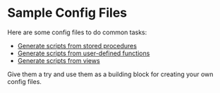 # Sample Config Files
Here are some config files to do common tasks:

* [Generate scripts from stored procedures](ScriptsFromProcs.xml)
* [Generate scripts from user-defined functions](ScriptsFromFunctions.xml)
* [Generate scripts from views](ScriptsFromViews.xml)

Give them a try and use them as a building block for creating your own config files.
